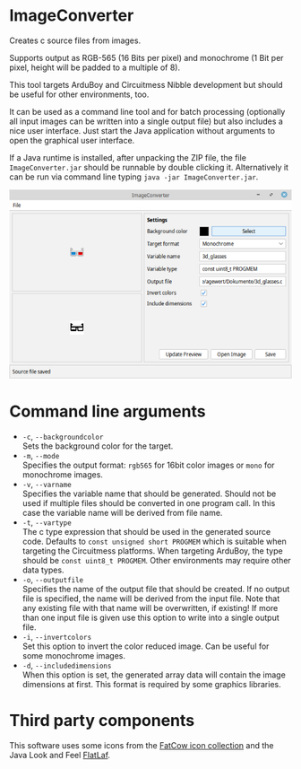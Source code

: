 # ImageConverter
Creates c source files from images.

Supports output as RGB-565 (16 Bits per pixel) and monochrome (1 Bit per pixel, height will be padded to a multiple of 8).

This tool targets ArduBoy and Circuitmess Nibble development but should be useful for other environments, too.

It can be used as a command line tool and for batch processing (optionally all input images can be written into a single output file) but also includes a nice user interface. Just start the Java application without arguments to open the graphical user interface.

If a Java runtime is installed, after unpacking the ZIP file, the file `ImageConverter.jar` should be runnable by double clicking it. Alternatively it can be run via command line typing `java -jar ImageConverter.jar`.

![imageconverter](ImageConverter.png)


# Command line arguments
- `-c`, `--backgroundcolor` <color code>  
Sets the background color for the target.
- `-m`, `--mode` <mode>  
Specifies the output format: `rgb565` for 16bit color images or `mono` for monochrome images.
- `-v`, `--varname` <variable name>    
Specifies the variable name that should be generated. Should not be used if multiple files should be converted in one program call. In this case the variable name will be derived from file name.
- `-t`, `--vartype` <type>  
The c type expression that should be used in the generated source code. Defaults to `const unsigned short PROGMEM` which is suitable when targeting the Circuitmess platforms. When targeting ArduBoy, the type should be `const uint8_t PROGMEM`. Other environments may require other data types.
- `-o`, `--outputfile` <filename>  
Specifies the name of the output file that should be created. If no output file is specified, the name will be derived from the input file. Note that any existing file with that name will be overwritten, if existing! If more than one input file is given use this option to write into a single output file.
- `-i`, `--invertcolors`  
Set this option to invert the color reduced image. Can be useful for some monochrome images.
- `-d`, `--includedimensions`  
When this option is set, the generated array data will contain the image dimensions at first. This format is required by some graphics libraries.

# Third party components
This software uses some icons from the [FatCow icon collection](https://www.fatcow.com/free-icons)
and the Java Look and Feel [FlatLaf](https://www.formdev.com/flatlaf/).

